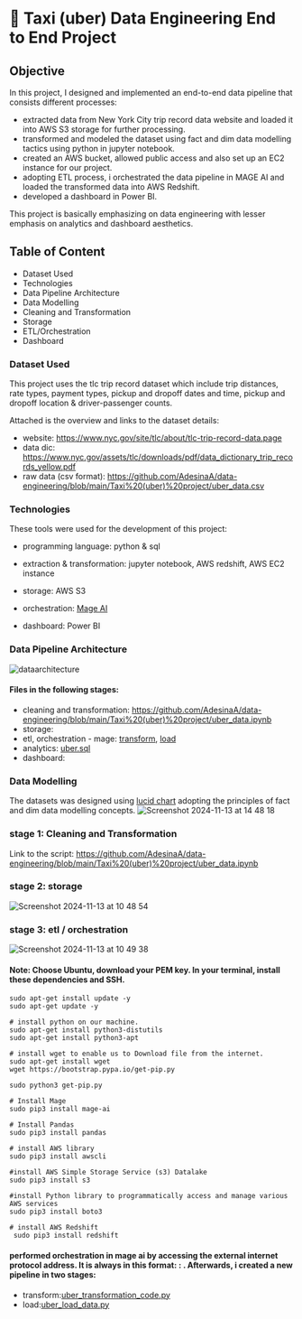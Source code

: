 # 🚕 Taxi (uber) Data Engineering End to End Project

## Objective
In this project, I designed and implemented an end-to-end data pipeline that consists different processes:

- extracted data from New York City trip record data website and loaded it into AWS S3 storage for further processing.
- transformed and modeled the dataset using fact and dim data modelling tactics using python in jupyter notebook.
- created an AWS bucket, allowed public access and also set up an EC2 instance for our project.
- adopting ETL process, i orchestrated the data pipeline in MAGE AI and loaded the transformed data into AWS Redshift.
- developed a dashboard in Power BI.

This project is basically emphasizing on data engineering with lesser emphasis on analytics and dashboard aesthetics. 

## Table of Content
- Dataset Used
- Technologies
- Data Pipeline Architecture
- Data Modelling
- Cleaning and Transformation
- Storage
- ETL/Orchestration
- Dashboard

### Dataset Used
This project uses the tlc trip record dataset which include trip distances, rate types, payment types, pickup and dropoff dates and time, pickup and dropoff location & driver-passenger counts. 

Attached is the overview and links to the dataset details:

- website: https://www.nyc.gov/site/tlc/about/tlc-trip-record-data.page
- data dic: https://www.nyc.gov/assets/tlc/downloads/pdf/data_dictionary_trip_records_yellow.pdf
- raw data (csv format): https://github.com/AdesinaA/data-engineering/blob/main/Taxi%20(uber)%20project/uber_data.csv

### Technologies
These tools were used for the development of this project: 
- programming language: python & sql
- extraction & transformation: jupyter notebook, AWS redshift, AWS EC2 instance
- storage: AWS S3

- orchestration: [Mage AI](https://www.mage.ai/)
- dashboard: Power BI

### Data Pipeline Architecture
![dataarchitecture](https://github.com/user-attachments/assets/13c301e1-4fbe-4de0-975f-62e69a0aa524)

#### Files in the following stages:
- cleaning and transformation: https://github.com/AdesinaA/data-engineering/blob/main/Taxi%20(uber)%20project/uber_data.ipynb
- storage:
- etl, orchestration - mage: [transform](https://github.com/AdesinaA/data-engineering/blob/main/Taxi%20(uber)%20project/MageAI/uber_transformation_code.py), [load](https://github.com/AdesinaA/data-engineering/blob/main/Taxi%20(uber)%20project/MageAI/uber_load_data.py)
- analytics: [uber.sql](https://github.com/AdesinaA/data-engineering/blob/main/Taxi%20(uber)%20project/uber.sql)
- dashboard: 

### Data Modelling
The datasets was designed using [lucid chart](https://www.lucidchart.com/) adopting the principles of fact and dim data modelling concepts.
![Screenshot 2024-11-13 at 14 48 18](https://github.com/user-attachments/assets/e0b1f04c-5e9a-411c-9b0f-3e7e7a583401)

### stage 1: Cleaning and Transformation
Link to the script: https://github.com/AdesinaA/data-engineering/blob/main/Taxi%20(uber)%20project/uber_data.ipynb

### stage 2: storage
![Screenshot 2024-11-13 at 10 48 54](https://github.com/user-attachments/assets/1aaabf36-1c6d-48ea-9bd5-7941e3840f66)

### stage 3: etl / orchestration
![Screenshot 2024-11-13 at 10 49 38](https://github.com/user-attachments/assets/df3675ac-0c15-4f30-86ac-e7b51237bfd8)

#### Note: Choose Ubuntu, download your PEM key. In your terminal, install these dependencies and SSH. 

```# Install Python and pip
sudo apt-get install update -y
sudo apt-get update -y

# install python on our machine.
sudo apt-get install python3-distutils
sudo apt-get install python3-apt

# install wget to enable us to Download file from the internet.
sudo apt-get install wget
wget https://bootstrap.pypa.io/get-pip.py

sudo python3 get-pip.py

# Install Mage
sudo pip3 install mage-ai

# Install Pandas
sudo pip3 install pandas

# install AWS library
sudo pip3 install awscli

#install AWS Simple Storage Service (s3) Datalake
sudo pip3 install s3

#install Python library to programmatically access and manage various AWS services
sudo pip3 install boto3

# install AWS Redshift
 sudo pip3 install redshift
```
#### performed orchestration in mage ai by accessing the external internet protocol address. It is always in this format: <external  IP address>:<port number> . Afterwards, i created a new pipeline in two stages:
- transform:[uber_transformation_code.py](https://github.com/AdesinaA/data-engineering/blob/main/Taxi%20(uber)%20project/MageAI/uber_transformation_code.py)
- load:[uber_load_data.py](https://github.com/AdesinaA/data-engineering/blob/main/Taxi%20(uber)%20project/MageAI/uber_transformation_code.py)

